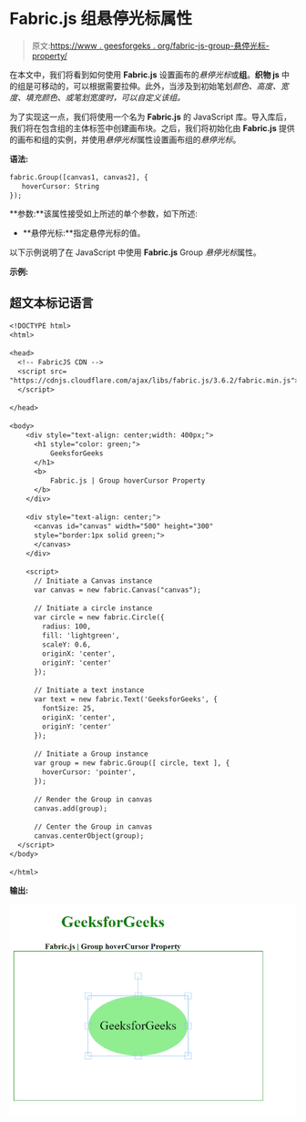 # Fabric.js 组悬停光标属性

> 原文:[https://www . geesforgeks . org/fabric-js-group-悬停光标-property/](https://www.geeksforgeeks.org/fabric-js-group-hovercursor-property/)

在本文中，我们将看到如何使用 **Fabric.js** 设置画布的*悬停光标*或**组**。**织物 js** 中的组是可移动的，可以根据需要拉伸。此外，当涉及到初始笔划*颜色、高度、宽度、填充颜色、*或*笔划宽度时，可以自定义该组。*

为了实现这一点，我们将使用一个名为 **Fabric.js** 的 JavaScript 库。导入库后，我们将在包含组的主体标签中创建画布块。之后，我们将初始化由 **Fabric.js** 提供的画布和组的实例，并使用*悬停光标*属性设置画布组的*悬停光标*。

**语法:**

```
fabric.Group([canvas1, canvas2], {
   hoverCursor: String
});
```

**参数:**该属性接受如上所述的单个参数，如下所述:

*   **悬停光标:**指定悬停光标的值。

以下示例说明了在 JavaScript 中使用 **Fabric.js** Group *悬停光标*属性。

**示例:**

## 超文本标记语言

```
<!DOCTYPE html>
<html>

<head>
  <!-- FabricJS CDN -->
  <script src=
"https://cdnjs.cloudflare.com/ajax/libs/fabric.js/3.6.2/fabric.min.js">
  </script>

</head>

<body>
    <div style="text-align: center;width: 400px;">
      <h1 style="color: green;">
          GeeksforGeeks
      </h1>
      <b>
          Fabric.js | Group hoverCursor Property
      </b>
    </div>

    <div style="text-align: center;">
      <canvas id="canvas" width="500" height="300"
      style="border:1px solid green;">
      </canvas>
    </div>

    <script>
      // Initiate a Canvas instance
      var canvas = new fabric.Canvas("canvas");

      // Initiate a circle instance
      var circle = new fabric.Circle({
        radius: 100,
        fill: 'lightgreen',
        scaleY: 0.6,
        originX: 'center',
        originY: 'center'
      });

      // Initiate a text instance
      var text = new fabric.Text('GeeksforGeeks', {
        fontSize: 25,
        originX: 'center',
        originY: 'center'
      });

      // Initiate a Group instance
      var group = new fabric.Group([ circle, text ], {
        hoverCursor: 'pointer',
      });

      // Render the Group in canvas
      canvas.add(group);

      // Center the Group in canvas
      canvas.centerObject(group);
  </script>
</body>

</html>
```

**输出:**

![](img/95a97552a8e6769faf574cbd2a3105ed.png)